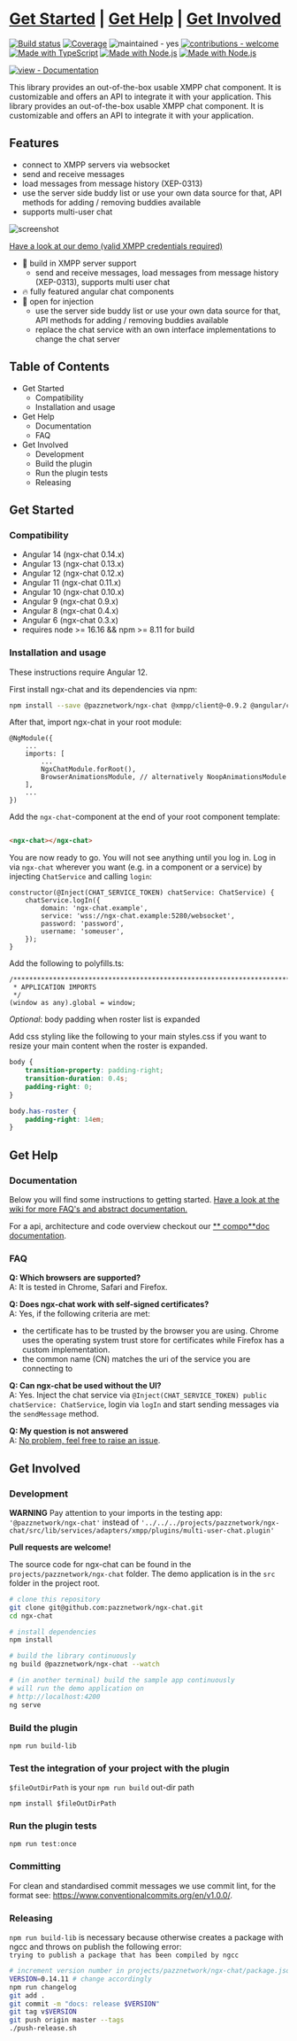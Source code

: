 # [Get Started](https://pazznetwork.github.io/ngx-chat-ghpages/documentation/#get-started) | [Get Help](https://pazznetwork.github.io/ngx-chat-ghpages/documentation/#get-help) | [Get Involved](https://pazznetwork.github.io/ngx-chat-ghpages/documentation/#get-involved)

[![Build status](https://api.travis-ci.com/pazznetwork/ngx-chat.svg?branch=master)](https://travis-ci.com/pazznetwork/ngx-chat) [![Coverage](https://coveralls.io/repos/github/pazznetwork/ngx-chat/badge.svg?branch=master)](https://coveralls.io/github/pazznetwork/ngx-chat) ![maintained - yes](https://img.shields.io/badge/maintained-yes-blue) [![contributions - welcome](https://img.shields.io/badge/contributions-welcome-blue)](https://pazznetwork.github.io/ngx-chat-ghpages/documentation/) [![Made with TypeScript](https://img.shields.io/badge/4-blue?logo=typescript&logoColor=white)](https://typescriptlang.org) [![Made with Node.js](https://img.shields.io/badge/>=10-blue?logo=node.js&logoColor=white)](https://nodejs.org) [![Made with Node.js](https://img.shields.io/badge/12-blue?logo=angular&logoColor=white)](https://angular.io/)

[![view - Documentation](https://img.shields.io/badge/view-Documentation-blue?style=for-the-badge)](https://pazznetwork.github.io/ngx-chat-ghpages/documentation/)

This library provides an out-of-the-box usable XMPP chat component. It is customizable and offers an API to integrate it with your
application.
This library provides an out-of-the-box usable XMPP chat component. It is customizable and offers an API to integrate it with your application.

## Features
* connect to XMPP servers via websocket
* send and receive messages
* load messages from message history (XEP-0313)
* use the server side buddy list or use your own data source for that, API methods for adding / removing buddies available 
* supports multi-user chat

![screenshot](https://user-images.githubusercontent.com/4292951/49931801-f5c3d880-fec7-11e8-8a74-6600ea2cf9b0.png)

[Have a look at our demo (valid XMPP credentials required)](https://pazznetwork.github.io/ngx-chat-ghpages/)

* 🌋 build in XMPP server support
    * send and receive messages, load messages from message history (XEP-0313), supports multi user chat
* 🔥 fully featured angular chat components
* 💉 open for injection
    * use the server side buddy list or use your own data source for that, API methods for adding / removing buddies available
    * replace the chat service with an own interface implementations to change the chat server

## Table of Contents

* Get Started
    * Compatibility
    * Installation and usage
* Get Help
    * Documentation
    * FAQ
* Get Involved
    * Development
    * Build the plugin
    * Run the plugin tests
    * Releasing

## Get Started

### Compatibility

* Angular 14 (ngx-chat 0.14.x)
* Angular 13 (ngx-chat 0.13.x)
* Angular 12 (ngx-chat 0.12.x)
* Angular 11 (ngx-chat 0.11.x)
* Angular 10 (ngx-chat 0.10.x)
* Angular 9 (ngx-chat 0.9.x)
* Angular 8 (ngx-chat 0.4.x)
* Angular 6 (ngx-chat 0.3.x)
* requires node >= 16.16 && npm >= 8.11 for build

### Installation and usage

These instructions require Angular 12.

First install ngx-chat and its dependencies via npm:

```bash
npm install --save @pazznetwork/ngx-chat @xmpp/client@~0.9.2 @angular/cdk@~14.0.5
```

After that, import ngx-chat in your root module:

```
@NgModule({
    ...
    imports: [
        ...
        NgxChatModule.forRoot(),
        BrowserAnimationsModule, // alternatively NoopAnimationsModule 
    ],
    ...
})
```

Add the `ngx-chat`-component at the end of your root component template:

```html

<ngx-chat></ngx-chat>
``` 

You are now ready to go. You will not see anything until you log in. Log in via `ngx-chat` wherever you want (e.g. in a component or a
service)
by injecting `ChatService` and calling `login`:

```
constructor(@Inject(CHAT_SERVICE_TOKEN) chatService: ChatService) {
    chatService.logIn({
        domain: 'ngx-chat.example',
        service: 'wss://ngx-chat.example:5280/websocket',
        password: 'password',
        username: 'someuser',
    });
}
```

Add the following to polyfills.ts:
```
/***************************************************************************************************
 * APPLICATION IMPORTS
 */
(window as any).global = window;
```

*Optional*: body padding when roster list is expanded

Add css styling like the following to your main styles.css if you want to resize your main content when the roster is expanded.

```css
body {
    transition-property: padding-right;
    transition-duration: 0.4s;
    padding-right: 0;
}

body.has-roster {
    padding-right: 14em;
}
```

## Get Help

### Documentation

Below you will find some instructions to getting
started. [Have a look at the wiki for more FAQ's and abstract documentation.](https://github.com/pazznetwork/ngx-chat/wiki)

For a api, architecture and code overview checkout our [**
compo**doc documentation](https://pazznetwork.github.io/ngx-chat-ghpages/documentation/).

### FAQ

**Q: Which browsers are supported?**  
A: It is tested in Chrome, Safari and Firefox.

**Q: Does ngx-chat work with self-signed certificates?**  
A: Yes, if the following criteria are met:

* the certificate has to be trusted by the browser you are using. Chrome uses the operating system trust store for certificates while
  Firefox has a custom implementation.
* the common name (CN) matches the uri of the service you are connecting to

**Q: Can ngx-chat be used without the UI?**  
A: Yes. Inject the chat service via `@Inject(CHAT_SERVICE_TOKEN) public chatService: ChatService`, login via `logIn` and start sending
messages via the `sendMessage` method.

**Q: My question is not answered**  
A: [No problem, feel free to raise an issue](https://github.com/pazznetwork/ngx-chat/issues/new).


## Get Involved

### Development

**WARNING**
Pay attention to your imports in the testing app:
`'@pazznetwork/ngx-chat'` instead
of `'../../../projects/pazznetwork/ngx-chat/src/lib/services/adapters/xmpp/plugins/multi-user-chat.plugin'`

**Pull requests are welcome!**

The source code for ngx-chat can be found in the `projects/pazznetwork/ngx-chat` folder. The demo application is in the `src` folder in the
project root.

```bash
# clone this repository
git clone git@github.com:pazznetwork/ngx-chat.git
cd ngx-chat

# install dependencies
npm install

# build the library continuously
ng build @pazznetwork/ngx-chat --watch

# (in another terminal) build the sample app continuously
# will run the demo application on
# http://localhost:4200
ng serve
```

### Build the plugin

`npm run build-lib`

### Test the integration of your project with the plugin

`$fileOutDirPath` is your `npm run build` out-dir path

`npm install $fileOutDirPath`

### Run the plugin tests

`npm run test:once`

### Committing

For clean and standardised commit messages we use commit lint, for the format see: https://www.conventionalcommits.org/en/v1.0.0/.

### Releasing

`npm run build-lib` is necessary because otherwise creates a package with ngcc and throws on publish the following error:  
`trying to publish a package that has been compiled by ngcc`

```bash
# increment version number in projects/pazznetwork/ngx-chat/package.json
VERSION=0.14.11 # change accordingly
npm run changelog
git add .
git commit -m "docs: release $VERSION"
git tag v$VERSION
git push origin master --tags
./push-release.sh
```
